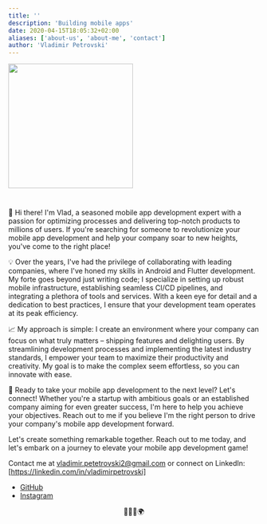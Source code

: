 ```yaml
---
title: ''
description: 'Building mobile apps'
date: 2020-04-15T18:05:32+02:00
aliases: ['about-us', 'about-me', 'contact']
author: 'Vladimir Petrovski'
---
```


<div style="width: 250px; height: 250px; margin-bottom: 40px">
  <img class="card about-image" style="width: 100%; height: auto;" src="/images/profile.jpg"/>
</div>

🚀 Hi there! I'm Vlad, a seasoned mobile app development expert with a passion for optimizing processes and delivering top-notch products to millions of users. If you're searching for someone to revolutionize your mobile app development and help your company soar to new heights, you've come to the right place!

💡 Over the years, I've had the privilege of collaborating with leading companies, where I've honed my skills in Android and Flutter development. My forte goes beyond just writing code; I specialize in setting up robust mobile infrastructure, establishing seamless CI/CD pipelines, and integrating a plethora of tools and services. With a keen eye for detail and a dedication to best practices, I ensure that your development team operates at its peak efficiency.

📈 My approach is simple: I create an environment where your company can focus on what truly matters – shipping features and delighting users. By streamlining development processes and implementing the latest industry standards, I empower your team to maximize their productivity and creativity. My goal is to make the complex seem effortless, so you can innovate with ease.

🤝 Ready to take your mobile app development to the next level? Let's connect! Whether you're a startup with ambitious goals or an established company aiming for even greater success, I'm here to help you achieve your objectives. Reach out to me if you believe I'm the right person to drive your company's mobile app development forward.

Let's create something remarkable together. Reach out to me today, and let's embark on a journey to elevate your mobile app development game!

Contact me at vladimir.petetrovski2@gmail.com or connect on LinkedIn: [https://linkedin.com/in/vladimirpetrovski]

- [GitHub](https://github.com/vladimirpetrovski)
- [Instagram](https://www.instagram.com/vladimir.petrovski/)

<div style="text-align: center;">
👨‍💻🎉🌍
</div>
